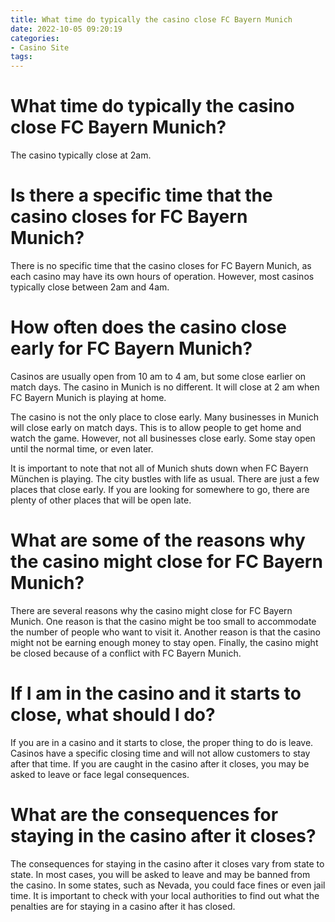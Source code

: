 ```yaml
---
title: What time do typically the casino close FC Bayern Munich 
date: 2022-10-05 09:20:19
categories:
- Casino Site
tags:
---
```



#  What time do typically the casino close FC Bayern Munich? 

The casino typically close at 2am.

#  Is there a specific time that the casino closes for FC Bayern Munich? 

There is no specific time that the casino closes for FC Bayern Munich, as each casino may have its own hours of operation. However, most casinos typically close between 2am and 4am.

#  How often does the casino close early for FC Bayern Munich? 

Casinos are usually open from 10 am to 4 am, but some close earlier on match days. The casino in Munich is no different. It will close at 2 am when FC Bayern Munich is playing at home.

The casino is not the only place to close early. Many businesses in Munich will close early on match days. This is to allow people to get home and watch the game. However, not all businesses close early. Some stay open until the normal time, or even later. 

It is important to note that not all of Munich shuts down when FC Bayern München is playing. The city bustles with life as usual. There are just a few places that close early. If you are looking for somewhere to go, there are plenty of other places that will be open late.

#  What are some of the reasons why the casino might close for FC Bayern Munich? 

There are several reasons why the casino might close for FC Bayern Munich. One reason is that the casino might be too small to accommodate the number of people who want to visit it. Another reason is that the casino might not be earning enough money to stay open. Finally, the casino might be closed because of a conflict with FC Bayern Munich.

#  If I am in the casino and it starts to close, what should I do?

If you are in a casino and it starts to close, the proper thing to do is leave. Casinos have a specific closing time and will not allow customers to stay after that time. If you are caught in the casino after it closes, you may be asked to leave or face legal consequences.

 # What are the consequences for staying in the casino after it closes?

The consequences for staying in the casino after it closes vary from state to state. In most cases, you will be asked to leave and may be banned from the casino. In some states, such as Nevada, you could face fines or even jail time. It is important to check with your local authorities to find out what the penalties are for staying in a casino after it has closed.